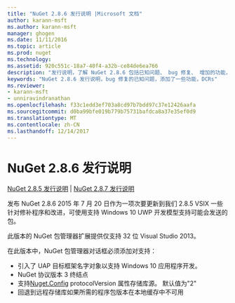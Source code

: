 ```yaml
---
title: "NuGet 2.8.6 发行说明 |Microsoft 文档"
author: karann-msft
ms.author: karann-msft
manager: ghogen
ms.date: 11/11/2016
ms.topic: article
ms.prod: nuget
ms.technology: 
ms.assetid: 920c551c-18a7-40f4-a32b-ce84de6ea766
description: "发行说明，了解 NuGet 2.8.6 包括已知问题、 bug 修复、 增加的功能，以及 DCRs。"
keywords: "NuGet 2.8.6 发行说明，bug 修复的已知问题，添加了一些功能，DCRs"
ms.reviewer:
- karann-msft
- unniravindranathan
ms.openlocfilehash: f33c1edd3ef703a8cd97b7bdd97c37e12426aafa
ms.sourcegitcommit: d0ba99bfe019b779b75731bafdca8a37e35ef0d9
ms.translationtype: MT
ms.contentlocale: zh-CN
ms.lasthandoff: 12/14/2017
---
```

# <a name="nuget-286-release-notes"></a>NuGet 2.8.6 发行说明

[NuGet 2.8.5 发行说明](../release-notes/nuget-2.8.5.md) | [NuGet 2.8.7 发行说明](../release-notes/nuget-2.8.7.md)

发布 NuGet 2.8.6 2015 年 7 月 20 日作为一项次要更新到我们 2.8.5 VSIX 一些针对修补程序和改进，可使用支持 Windows 10 UWP 开发模型支持可能会发送的包。

此版本的 NuGet 包管理器扩展提供仅支持 32 位 Visual Studio 2013。

在此版本中，NuGet 包管理器对话框必须添加对支持：

* 引入了 UAP 目标框架名字对象以支持 Windows 10 应用程序开发。
* NuGet 协议版本 3 终结点
* 支持[Nuget.Config](../consume-packages/configuring-nuget-behavior.md) protocolVersion 属性存储库源。 默认值为"2"
* 回退到远程存储库如果所需的程序包版本在本地缓存中不可用